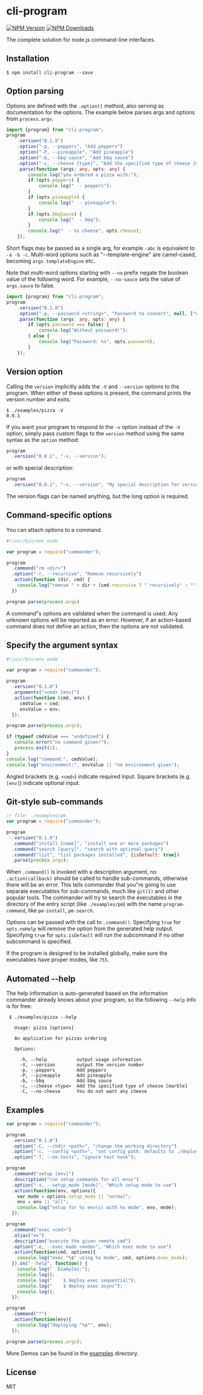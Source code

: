# cli-program

[![NPM Version](http://img.shields.io/npm/v/cli-program.svg?style=flat)](https://www.npmjs.org/package/cli-program)
[![NPM Downloads](https://img.shields.io/npm/dm/cli-program.svg?style=flat)](https://www.npmjs.org/package/cli-program)

The complete solution for node.js command-line interfaces.

## Installation

    $ npm install cli-program --save

## Option parsing

Options are defined with the `.option()` method, also serving as documentation for the options. The example below parses args and options from `process.argv`.

```ts
import {program} from "cli-program";
program
    .version("0.1.0")
    .option("-p, --peppers", "Add peppers")
    .option("-P, --pineapple", "Add pineapple")
    .option("-b, --bbq-sauce", "Add bbq sauce")
    .option("-c, --cheese [type]", "Add the specified type of cheese [marble]", "marble")
    .parse(function (args: any, opts: any) {
        console.log("you ordered a pizza with:");
        if (opts.peppers) {
            console.log("  - peppers");
        }
        if (opts.pineapple) {
            console.log("  - pineapple");
        }
        if (opts.bbqSauce) {
            console.log("  - bbq");
        }
        console.log("  - %s cheese", opts.cheese);
    });
```

Short flags may be passed as a single arg, for example `-abc` is equivalent to `-a -b -c`. Multi-word options such as "--template-engine" are camel-cased, becoming `args.templateEngine` etc.

Note that multi-word options starting with `--no` prefix negate the boolean value of the following word. For example, `--no-sauce` sets the value of `args.sauce` to false.

```ts
import {program} from "cli-program";
program
    .version("0.1.0")
    .option("-p, --password <string>", "Password to connect", null, ["no", "without"])
    .parse(function (args: any, opts: any) {
        if (opts.password === false) {
            console.log("Without password!");
        } else {
            console.log("Password: %s", opts.password);
        }
    });
```

## Version option

Calling the `version` implicitly adds the `-V` and `--version` options to the program.
When either of these options is present, the command prints the version number and exits.

```
$ ./examples/pizza -V
0.0.1
```

If you want your program to respond to the `-v` option instead of the `-V` option, simply pass custom flags to the `version` method using the same syntax as the `option` method:

```ts
program
  .version("0.0.1", "-v, --version");
```

or with special description:

```ts
program
  .version("0.0.1", "-v, --version", "My special description for version option");
```


The version flags can be named anything, but the long option is required.

## Command-specific options

You can attach options to a command.

```js
#!/usr/bin/env node

var program = require("commander");

program
  .command("rm <dir>")
  .option("-r, --recursive", "Remove recursively")
  .action(function (dir, cmd) {
    console.log("remove " + dir + (cmd.recursive ? " recursively" : ""))
  })

program.parse(process.argv)
```

A command"s options are validated when the command is used. Any unknown options will be reported as an error. However, if an action-based command does not define an action, then the options are not validated.

## Specify the argument syntax

```js
#!/usr/bin/env node

var program = require("commander");

program
  .version("0.1.0")
  .arguments("<cmd> [env]")
  .action(function (cmd, env) {
     cmdValue = cmd;
     envValue = env;
  });

program.parse(process.argv);

if (typeof cmdValue === "undefined") {
   console.error("no command given!");
   process.exit(1);
}
console.log("command:", cmdValue);
console.log("environment:", envValue || "no environment given");
```
Angled brackets (e.g. `<cmd>`) indicate required input. Square brackets (e.g. `[env]`) indicate optional input.

## Git-style sub-commands

```js
// file: ./examples/pm
var program = require("commander");

program
  .version("0.1.0")
  .command("install [name]", "install one or more packages")
  .command("search [query]", "search with optional query")
  .command("list", "list packages installed", {isDefault: true})
  .parse(process.argv);
```

When `.command()` is invoked with a description argument, no `.action(callback)` should be called to handle sub-commands, otherwise there will be an error. This tells commander that you"re going to use separate executables for sub-commands, much like `git(1)` and other popular tools.
The commander will try to search the executables in the directory of the entry script (like `./examples/pm`) with the name `program-command`, like `pm-install`, `pm-search`.

Options can be passed with the call to `.command()`. Specifying `true` for `opts.noHelp` will remove the option from the generated help output. Specifying `true` for `opts.isDefault` will run the subcommand if no other subcommand is specified.

If the program is designed to be installed globally, make sure the executables have proper modes, like `755`.

## Automated --help

 The help information is auto-generated based on the information commander already knows about your program, so the following `--help` info is for free:

```
 $ ./examples/pizza --help

   Usage: pizza [options]

   An application for pizzas ordering

   Options:

     -h, --help           output usage information
     -V, --version        output the version number
     -p, --peppers        Add peppers
     -P, --pineapple      Add pineapple
     -b, --bbq            Add bbq sauce
     -c, --cheese <type>  Add the specified type of cheese [marble]
     -C, --no-cheese      You do not want any cheese

```

## Examples

```js
var program = require("commander");

program
  .version("0.1.0")
  .option("-C, --chdir <path>", "change the working directory")
  .option("-c, --config <path>", "set config path. defaults to ./deploy.conf")
  .option("-T, --no-tests", "ignore test hook");

program
  .command("setup [env]")
  .description("run setup commands for all envs")
  .option("-s, --setup_mode [mode]", "Which setup mode to use")
  .action(function(env, options){
    var mode = options.setup_mode || "normal";
    env = env || "all";
    console.log("setup for %s env(s) with %s mode", env, mode);
  });

program
  .command("exec <cmd>")
  .alias("ex")
  .description("execute the given remote cmd")
  .option("-e, --exec_mode <mode>", "Which exec mode to use")
  .action(function(cmd, options){
    console.log("exec "%s" using %s mode", cmd, options.exec_mode);
  }).on("--help", function() {
    console.log("  Examples:");
    console.log();
    console.log("    $ deploy exec sequential");
    console.log("    $ deploy exec async");
    console.log();
  });

program
  .command("*")
  .action(function(env){
    console.log("deploying "%s"", env);
  });

program.parse(process.argv);
```

More Demos can be found in the [examples](https://github.com/tj/cli-program/tree/master/examples) directory.

## License

MIT